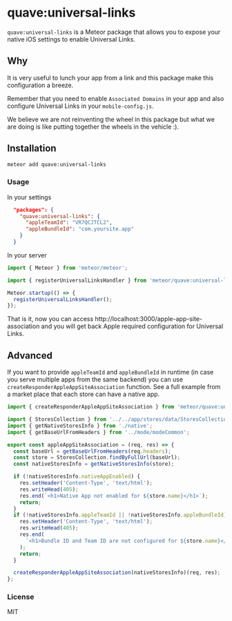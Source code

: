 # quave:universal-links

`quave:universal-links` is a Meteor package that allows you to expose your native iOS settings to enable Universal Links.

## Why

It is very useful to lunch your app from a link and this package make this configuration a breeze.

Remember that you need to enable `Associated Domains` in your app and also configure Universal Links in your `mobile-config.js`.

We believe we are not reinventing the wheel in this package but what we are doing is like putting together the wheels in the vehicle :).

## Installation

```sh
meteor add quave:universal-links
```

### Usage

In your settings

```json
  "packages": {
    "quave:universal-links": {
      "appleTeamId": "VR7QCJTCL2",
      "appleBundleId": "com.yoursite.app"
    }
  }
```

In your server

```javascript
import { Meteor } from 'meteor/meteor';

import { registerUniversalLinksHandler } from 'meteor/quave:universal-links';

Meteor.startup(() => {
  registerUniversalLinksHandler();
});
```

That is it, now you can access http://localhost:3000/apple-app-site-association and you will get back Apple required configuration for Universal Links.

## Advanced

If you want to provide `appleTeamId` and `appleBundleId` in runtime (in case you serve multiple apps from the same backend) you can use
`createResponderAppleAppSiteAssociation` function. See a full example from a market place that each store can have a native app.

```javascript
import { createResponderAppleAppSiteAssociation } from 'meteor/quave:universal-links';

import { StoresCollection } from '../../app/stores/data/StoresCollection';
import { getNativeStoresInfo } from './native';
import { getBaseUrlFromHeaders } from '../mode/modeCommon';

export const appleAppSiteAssociation = (req, res) => {
  const baseUrl = getBaseUrlFromHeaders(req.headers);
  const store = StoresCollection.findByFullUrl(baseUrl);
  const nativeStoresInfo = getNativeStoresInfo(store);

  if (!nativeStoresInfo.nativeAppEnabled) {
    res.setHeader('Content-Type', 'text/html');
    res.writeHead(405);
    res.end(`<h1>Native App not enabled for ${store.name}</h1>`);
    return;
  }
  if (!nativeStoresInfo.appleTeamId || !nativeStoresInfo.appleBundleId) {
    res.setHeader('Content-Type', 'text/html');
    res.writeHead(405);
    res.end(
      `<h1>Bundle ID and Team ID are not configured for ${store.name}</h1>`
    );
    return;
  }

  createResponderAppleAppSiteAssociation(nativeStoresInfo)(req, res);
};
```

### License

MIT
